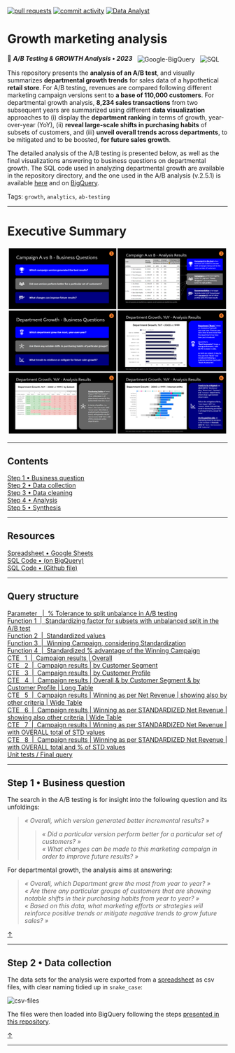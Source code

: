 <!-- -------------------------------------------------------------------------------------------------------------------------------------->
<!-- Metadata badges -->

[![pull requests](https://img.shields.io/github/issues-pr-closed/isis-santos-costa/growth-marketing?color=brightgreen)](https://github.com/isis-santos-costa/growth-marketing/pulls?q=is%3Apr)
[![commit activity](https://img.shields.io/github/commit-activity/y/isis-santos-costa/growth-marketing)](https://github.com/isis-santos-costa/growth-marketing/)
[![Data Analyst](https://img.shields.io/badge/%20data%20analyst-%E2%98%95-purple)](https://www.linkedin.com/in/isis-santos-costa/)   

<!-- -------------------------------------------------------------------------------------------------------------------------------------->
<!-- Intro -->
#  Growth marketing analysis
🧐 __*A/B Testing & GROWTH Analysis • 2023*__
&nbsp;&nbsp;<img src='https://github.com/isis-santos-costa/growth-marketing/assets/58894233/f07607fb-0030-4d13-9b93-6cbb66a5ef57' height=36 alt='Google-BigQuery' valign='middle'></img>
&nbsp;&nbsp;<img src='https://github.com/isis-santos-costa/growth-marketing/assets/58894233/7cf85c82-ca7d-4d2e-a1c0-b22a78ae42a2' height=36 alt='SQL' valign='middle'></img>  

This repository presents the **analysis of an A/B test**, and visually summarizes **departmental growth trends** for sales data of a hypothetical **retail store**. For A/B testing, revenues are compared following different marketing campaign versions sent to **a base of 110,000 customers**. For departmental growth analysis, **8,234 sales transactions** from two subsequent years are summarized using different **data visualization** approaches to (i) display the **department ranking** in terms of growth, year-over-year (YoY), (ii) **reveal large-scale shifts in purchasing habits** of subsets of customers, and (iii) **unveil overall trends across departments**, to be mitigated and to be boosted, **for future sales growth**.  

The detailed analysis of the A/B testing is presented below, as well as the final visualizations answering to business questions on departmental growth. The SQL code used in analyzing departmental growth are available in the repository directory, and the one used in the A/B analysis (v.2.5.1) is available [here](https://github.com/isis-santos-costa/growth-marketing/blob/51b0ab7d7a5aef18f99a279130488e04b6bc50f7/campaign_a_vs_b.sql) and on [BigQuery](https://console.cloud.google.com/bigquery?sq=223570122894:545353684b9a417e91434b62d2a23de2).  


Tags: `growth`, `analytics`, `ab-testing`  

___

<!-- -------------------------------------------------------------------------------------------------------------------------------------->
<!-- Body -->
# Executive Summary

[<img src='img/growth-marketing-analysis.png' />](https://docs.google.com/presentation/d/e/2PACX-1vT2yxVCsu9-GdrpG_4nMwfy12o2fSy7Lo31T8bFn3PI9Ic8AArolBb5uaBdZHwtF8L3aUkPv_ONVJCv/pub?start=true&loop=false&delayms=60000)
___

<!---------------------------------------------------------------------------------------------------------------------------------------->
<!-- Contents -->

## Contents  

[Step 1 • Business question](#step-1--business-question)  
[Step 2 • Data collection](#step-2--data-collection)  
[Step 3 • Data cleaning](#step-3--data-cleaning)  
[Step 4 • Analysis](#step-4--analysis)  
[Step 5 • Synthesis](#step-5--synthesis)  

___

<!---------------------------------------------------------------------------------------------------------------------------------------->
<!-- Resources -->

## Resources  

[Spreadsheet • Google Sheets](https://docs.google.com/spreadsheets/d/1H8AvUnwQO8APc5vr6cfUISoxNP9Sx38o/edit?usp=sharing&ouid=106534574815446903983&rtpof=true&sd=true)  
[SQL Code • (on BigQuery)](https://console.cloud.google.com/bigquery?sq=223570122894:545353684b9a417e91434b62d2a23de2)  
[SQL Code • (Github file)](https://github.com/isis-santos-costa/growth-marketing/blob/51b0ab7d7a5aef18f99a279130488e04b6bc50f7/campaign_a_vs_b.sql)  

___

<!---------------------------------------------------------------------------------------------------------------------------------------->
<!-- Query structure -->

## Query structure  

[Parameter &nbsp; |&nbsp; % Tolerance to split unbalance in A/B testing]()  
[Function 1 &nbsp;|&nbsp; Standardizing factor for subsets with unbalanced split in the A/B test]()  
[Function 2 &nbsp;|&nbsp; Standardized values]()  
[Function 3 &nbsp;|&nbsp; Winning Campaign, considering Standardization]()  
[Function 4 &nbsp;|&nbsp; Standardized % advantage of the Winning Campaign]()  
[CTE &nbsp;&nbsp;1 &nbsp;|&nbsp; Campaign results | Overall]()  
[CTE &nbsp;&nbsp;2 &nbsp;|&nbsp; Campaign results | by Customer Segment]()  
[CTE &nbsp;&nbsp;3 &nbsp;|&nbsp; Campaign results | by Customer Profile]()  
[CTE &nbsp;&nbsp;4 &nbsp;|&nbsp; Campaign results | Overall & by Customer Segment & by Customer Profile | Long Table]()  
[CTE &nbsp;&nbsp;5 &nbsp;|&nbsp; Campaign results | Winning as per Net Revenue | showing also by other criteria | Wide Table]()  
[CTE &nbsp;&nbsp;6 &nbsp;|&nbsp; Campaign results | Winning as per STANDARDIZED Net Revenue | showing also other criteria | Wide Table]()  
[CTE &nbsp;&nbsp;7 &nbsp;|&nbsp; Campaign results | Winning as per STANDARDIZED Net Revenue | with OVERALL total of STD values]()  
[CTE &nbsp;&nbsp;8 &nbsp;|&nbsp; Campaign results | Winning as per STANDARDIZED Net Revenue | with OVERALL total and % of STD values]()  
[Unit tests / Final query]()  

___

<!---------------------------------------------------------------------------------------------------------------------------------------->
<!-- Step 1 -->

## Step 1 • Business question  

The search in the A/B testing is for insight into the following question and its unfoldings:

> <i> « Overall, which version generated better incremental results? » </i>  
>> <i> « Did a particular version perform better for a particular set of customers? » </i>  
>> <i> « What changes can be made to this marketing campaign in order to improve future results? » </i>  

For departmental growth, the analysis aims at answering:

> <i> « Overall, which Department grew the most from year to year? » </i>  
> <i> « Are there any particular groups of customers that are showing notable shifts in their purchasing habits from year to year? » </i>  
> <i> « Based on this data, what marketing efforts or strategies will reinforce positive trends or mitigate negative trends to grow future sales? » </i>  

[↑](#contents)

___

<!---------------------------------------------------------------------------------------------------------------------------------------->
<!-- Step 2 -->

## Step 2 • Data collection  

The data sets for the analysis were exported from a [spreadsheet](https://docs.google.com/spreadsheets/d/1H8AvUnwQO8APc5vr6cfUISoxNP9Sx38o/edit?usp=sharing&ouid=106534574815446903983&rtpof=true&sd=true) as csv files, with clear naming tidied up in `snake_case`:

![csv-files](https://github.com/isis-santos-costa/growth-marketing/assets/58894233/f7e24458-4fca-40fd-a1af-959a93d4356e)

The files were then loaded into BigQuery following the steps [presented in this repository](https://github.com/isis-santos-costa/kaggle-datasets-in-bigquery).

[↑](#contents)

___

